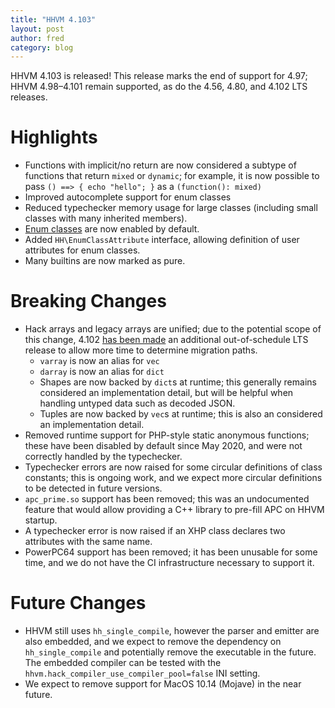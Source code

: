 ```yaml
---
title: "HHVM 4.103"
layout: post
author: fred
category: blog
---
```


HHVM 4.103 is released! This release marks the end of support for 4.97;
HHVM 4.98&ndash;4.101 remain supported, as do the 4.56, 4.80, and 4.102 LTS
releases.

# Highlights

- Functions with implicit/no return are now considered a subtype of functions
  that return `mixed` or `dynamic`; for example, it is now possible to pass
  `() ==> { echo "hello"; }` as a `(function(): mixed)`
- Improved autocomplete support for enum classes
- Reduced typechecker memory usage for large classes (including small classes
  with many inherited members).
- [Enum classes](https://docs.hhvm.com/hack/built-in-types/enum-class) are now
  enabled by default.
- Added `HH\EnumClassAttribute` interface, allowing definition of user
  attributes for enum classes.
- Many builtins are now marked as pure.

# Breaking Changes

- Hack arrays and legacy arrays are unified; due to the potential scope of this
  change, 4.102 [has been made](https://hhvm.com/blog/2021/03/29/extending-hhvm-4.102-support.html)
  an additional out-of-schedule LTS release to allow more time to determine 
  migration paths.
  - `varray` is now an alias for `vec`
  - `darray` is now an alias for `dict`
  - Shapes are now backed by `dict`s at runtime; this generally remains
    considered an implementation detail, but will be helpful when handling
    untyped data such as decoded JSON.
  - Tuples are now backed by `vec`s at runtime; this is also an considered
    an implementation detail.
- Removed runtime support for PHP-style static anonymous functions; these have been
  disabled by default since May 2020, and were not correctly handled by the
  typechecker.
- Typechecker errors are now raised for some circular definitions of class
  constants; this is ongoing work, and we expect more circular definitions to
  be detected in future versions.
- `apc_prime.so` support has been removed; this was an undocumented feature that
  would allow providing a C++ library to pre-fill APC on HHVM startup.
- A typechecker error is now raised if an XHP class declares two attributes with
  the same name.
- PowerPC64 support has been removed; it has been unusable for some time, and we
  do not have the CI infrastructure necessary to support it.

# Future Changes

- HHVM still uses `hh_single_compile`, however the parser and emitter are also
  embedded, and we expect to remove the dependency on `hh_single_compile` and
  potentially remove the executable in the future. The embedded compiler can be
  tested with the `hhvm.hack_compiler_use_compiler_pool=false` INI setting.
- We expect to remove support for MacOS 10.14 (Mojave) in the near future.
